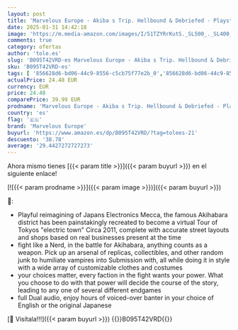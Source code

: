 ```yaml
---
layout: post
title: 'Marvelous Europe - Akiba s Trip. Hellbound & Debriefed - Playstation 4'
date: 2025-01-31 14:42:18
image: 'https://m.media-amazon.com/images/I/51TZYRrKutS._SL500_._SL400_.jpg'
comments: true
category: ofertas
author: 'tole.es'
slug: 'B095T42VRD-es Marvelous Europe - Akiba s Trip. Hellbound & Debriefed -...'
sku: 'B095T42VRD-es'
tags: [ '856628d6-bd06-44c9-8556-c5cb75f77e2b_0','856628d6-bd06-44c9-8556-c5cb75f77e2b_7801','Arborist Merchandising Root','Hardware y juegos para PlayStation 4','Juegos PS4','Juegos para PlayStation 4','Self Service','Software','Special Features Stores','Videojuegos','marvelous europe','playstation','🇪🇸', ]
actualPrice: 24.48 EUR
currency: EUR
price: 24.48
comparePrice: 39.99 EUR
prodname: 'Marvelous Europe - Akiba s Trip. Hellbound & Debriefed - Playstation 4'
country: 'es'
flag: '🇪🇸'
brand: 'Marvelous Europe'
buyurl: 'https://www.amazon.es/dp/B095T42VRD/?tag=tolees-21'
descuento: '38.78'
average: '29.4427272727273'
---
```


Ahora mismo tienes [{{< param title >}}]({{< param buyurl >}}) en el siguiente enlace!

[![{{< param prodname >}}]({{< param image >}})]({{< param buyurl >}})

🔎:

- Playful reimagining of Japans Electronics Mecca, the famous Akihabara district has been painstakingly recreated to become a virtual Tour of Tokyos "electric town" Circa 2011, complete with accurate street layouts and shops based on real businesses present at the time
- fight like a Nerd, in the battle for Akihabara, anything counts as a weapon. Pick up an arsenal of replicas, collectibles, and other random junk to humiliate vampires into Submission with, all while doing it in style with a wide array of customizable clothes and costumes
- your choices matter, every faction in the fight wants your power. What you choose to do with that power will decide the course of the story, leading to any one of several different endgames
- full Dual audio, enjoy hours of voiced-over banter in your choice of English or the original Japanese

[🛒 Visítala!!!]({{< param buyurl >}})
{{<world>}}B095T42VRD{{</world>}}
